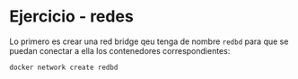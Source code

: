 <h1>Ejercicio - redes</h1>

Lo  primero es crear una red bridge qeu tenga de nombre `redbd` para que se puedan conectar a ella los contenedores correspondientes:

```
docker network create redbd
```

